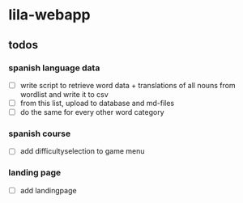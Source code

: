 # lila-webapp

## todos

### spanish language data

- [ ] write script to retrieve word data + translations of all nouns from wordlist and write it to csv
- [ ] from this list, upload to database and md-files
- [ ] do the same for every other word category

### spanish course

- [ ] add difficultyselection to game menu

### landing page

- [ ] add landingpage
